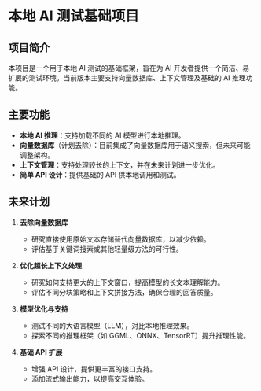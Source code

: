 # 本地 AI 测试基础项目

## 项目简介

本项目是一个用于本地 AI 测试的基础框架，旨在为 AI 开发者提供一个简洁、易扩展的测试环境。当前版本主要支持向量数据库、上下文管理及基础的 AI 推理功能。

## 主要功能

- **本地 AI 推理**：支持加载不同的 AI 模型进行本地推理。
- **向量数据库**（计划去除）：目前集成了向量数据库用于语义搜索，但未来可能调整架构。
- **上下文管理**：支持处理较长的上下文，并在未来计划进一步优化。
- **简单 API 设计**：提供基础的 API 供本地调用和测试。

## 未来计划

1. **去除向量数据库**

   - 研究直接使用原始文本存储替代向量数据库，以减少依赖。
   - 评估基于关键词搜索或其他轻量级方法的可行性。

2. **优化超长上下文处理**

   - 研究如何支持更大的上下文窗口，提高模型的长文本理解能力。
   - 评估不同分块策略和上下文拼接方法，确保合理的回答质量。

3. **模型优化与支持**

   - 测试不同的大语言模型（LLM），对比本地推理效果。
   - 探索不同的推理框架（如 GGML、ONNX、TensorRT）提升推理性能。

4. **基础 API 扩展**

   - 增强 API 设计，提供更丰富的接口支持。
   - 添加流式输出能力，以提高交互体验。

